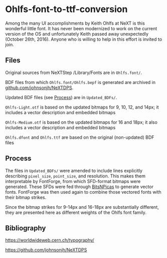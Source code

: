 # Ohlfs-font-to-ttf-conversion
Among the many UI accomplishments by Keith Ohlfs at NeXT is this wonderful little font. It has never been modernized to work on the current version of the OS and unfortunately Keith passed away unexpectedly (October 26th, 2016). Anyone who is willing to help in this effort is invited to join.  

## Files

Original sources from NeXTStep /Library/Fonts are in `Ohlfs.font/`.

BDF files from which `Ohlfs.font/Ohlfs.bepf` is generated are archived in [github.com/johnsonjh/NeXTDPS](https://github.com/johnsonjh/NeXTDPS/tree/master/fonts-21/bitmapSources/Ohlfs).

Updated BDF files (see [Process](#process)) are in `Updated_BDFs/`.

`Ohlfs-Light.otf` is based on the updated bitmaps for 9, 10, 12, and 14px; it includes a vector description and embedded bitmaps

`Ohlfs-Medium.otf` is based on the updated bitmaps for 16 and 18px; it also includes a vector description and embedded bitmaps

`Ohlfs.dfont` and `Ohlfs.ttf` are based on the original (non-updated) BDF files

## Process

The files in `Updated_BDFs/` were amended to include lines explicitly describing `pixel_size`, `point_size`, and resolution. This makes them interpretable by FontForge, from which SFD-format bitmaps were generated. These SFDs were fed through [BitsNPicas](https://github.com/kreativekorp/bitsnpicas) to generate vector fonts. FontForge was then used again to combine those vectored fonts with their bitmap strikes. 

Since the bitmap strikes for 9-14px and 16-18px are substantially different, they are presented here as different weights of the Ohlfs font family.

## Bibliography

https://worldwideweb.cern.ch/typography/

https://github.com/johnsonjh/NeXTDPS

